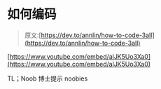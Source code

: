 # 如何编码

> 原文:[https://dev.to/annlin/how-to-code-3all](https://dev.to/annlin/how-to-code-3all)

[https://www.youtube.com/embed/alJK5Uo3Xa0](https://www.youtube.com/embed/alJK5Uo3Xa0)

TL；Noob 博士提示 noobies